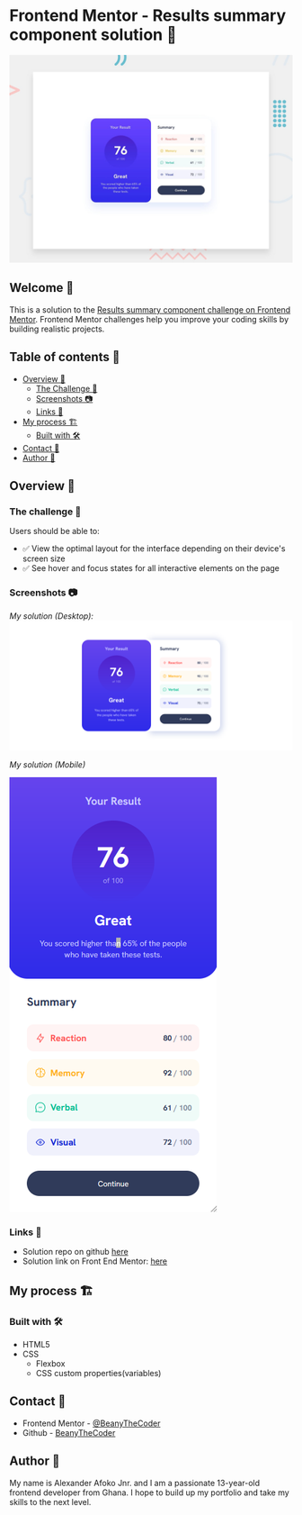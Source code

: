 # Frontend Mentor - Results summary component solution 🚀

![preview](./design/desktop-preview.jpg)

## Welcome 👋

This is a solution to the [Results summary component challenge on Frontend Mentor](https://www.frontendmentor.io/challenges/results-summary-component-CE_K6s0maV). Frontend Mentor challenges help you improve your coding skills by building realistic projects.

## Table of contents 📑

- [Overview 🌟](#overview-🌟)
  - [The Challenge 🧪](#the-challenge-🧪)
  - [Screenshots 📷](#screenshots-📷)
  - [Links 🔗](#links-🔗)
- [My process 🏗️](#my-process-🏗️)
  - [Built with 🛠️](#built-with-🛠️)
- [Contact 📧](#contact-📧)
- [Author 👤](#author-👤)

## Overview 🌟

### The challenge 🧪

Users should be able to:

- ✅ View the optimal layout for the interface depending on their device's screen size
- ✅ See hover and focus states for all interactive elements on the page

### Screenshots 📷

_My solution (Desktop):_
![image of desktop solution](image.png)

_My solution (Mobile)_

![image of mobile solution](image-3.png)

### Links 🔗

- Solution repo on github [here](https://github.com/BeanyTheCoder/results-summary-component-main)
- Solution link on Front End Mentor: [here](https://www.frontendmentor.io/solutions/results-summary-component-html-css-js-sjhuWHxZ_5)

## My process 🏗️

### Built with 🛠️

- HTML5
- CSS
  - Flexbox
  - CSS custom properties(variables)

## Contact 📧

- Frontend Mentor - [@BeanyTheCoder](https://www.frontendmentor.io/profile/BeanyTheCoder)
- Github - [BeanyTheCoder](https://github.com/BeanyTheCoder)

## Author 👤

My name is Alexander Afoko Jnr. and I am a passionate 13-year-old frontend developer from Ghana.
I hope to build up my portfolio and take my skills to the next level.
